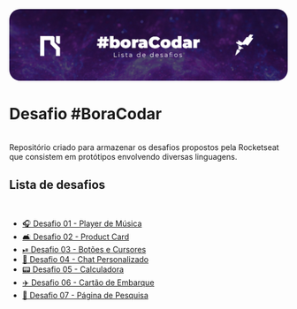 <img src="./img/boracodar.jpg" style="border-radius: 20px">

# Desafio #BoraCodar
<br>
Repositório criado para armazenar os desafios propostos pela Rocketseat que consistem em protótipos envolvendo diversas linguagens.
<br>
<h2>Lista de desafios</h2>
<br>
<ul>
    <li><a href="https://txpo17.csb.app/">🎧 Desafio 01 - Player de Música</a></li>
    <li><a href="https://chshc0.csb.app/">🛋 Desafio 02 - Product Card</a></li>
    <li><a href="https://6wlrbp.csb.app/">⏯ Desafio 03 - Botões e Cursores</a></li>
    <li><a href="https://571tz9.csb.app/">📲 Desafio 04 - Chat Personalizado</a></li>
    <li><a href="https://3obepw.csb.app/">📟 Desafio 05 - Calculadora</a></li>
    <li><a href="https://2hitl9.csb.app/">✈️ Desafio 06 - Cartão de Embarque</a></li>
    <li><a href="https://inkevf.csb.app/">🥳 Desafio 07 - Página de Pesquisa</a></li>
</ul>
<br>
